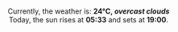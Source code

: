 <p  align="center"><br/>Currently, the weather is: <b> 24°C, <i>overcast clouds</i></b></br>Today, the sun rises at <b>05:33</b> and sets at <b>19:00</b>.</p>